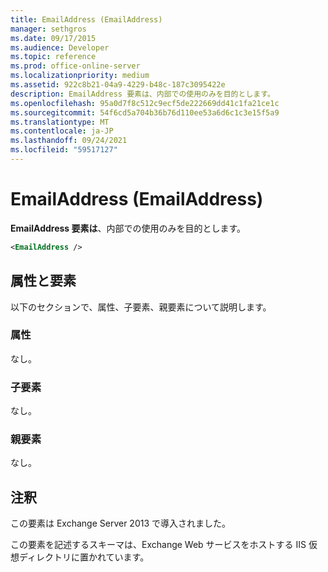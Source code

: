 ```yaml
---
title: EmailAddress (EmailAddress)
manager: sethgros
ms.date: 09/17/2015
ms.audience: Developer
ms.topic: reference
ms.prod: office-online-server
ms.localizationpriority: medium
ms.assetid: 922c8b21-04a9-4229-b48c-187c3095422e
description: EmailAddress 要素は、内部での使用のみを目的とします。
ms.openlocfilehash: 95a0d7f8c512c9ecf5de222669dd41c1fa21ce1c
ms.sourcegitcommit: 54f6cd5a704b36b76d110ee53a6d6c1c3e15f5a9
ms.translationtype: MT
ms.contentlocale: ja-JP
ms.lasthandoff: 09/24/2021
ms.locfileid: "59517127"
---
```

# <a name="emailaddress-emailaddress"></a>EmailAddress (EmailAddress)

**EmailAddress 要素は**、内部での使用のみを目的とします。 
  
```XML
<EmailAddress />
```

## <a name="attributes-and-elements"></a>属性と要素

以下のセクションで、属性、子要素、親要素について説明します。
  
### <a name="attributes"></a>属性

なし。
  
### <a name="child-elements"></a>子要素

なし。
  
### <a name="parent-elements"></a>親要素

なし。
  
## <a name="remarks"></a>注釈

この要素は Exchange Server 2013 で導入されました。
  
この要素を記述するスキーマは、Exchange Web サービスをホストする IIS 仮想ディレクトリに置かれています。
  

